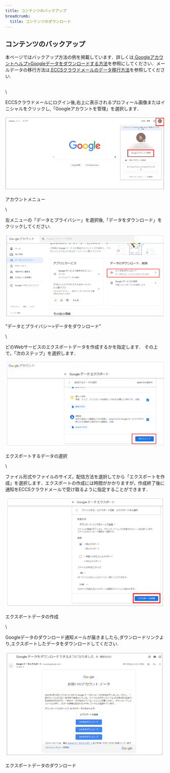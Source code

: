 ```yaml
---
title: コンテンツのバックアップ
breadcrumb:
  title: コンテンツのダウンロード
---
```


## コンテンツのバックアップ

本ページではバックアップ方法の例を掲載しています．詳しくは,[Googleアカウントヘルプ>Googleデータをダウンロードする方法](https://support.google.com/accounts/answer/3024190?hl=ja)を参照にしてください．メールデータの移行方法は,[ECCSクラウドメールのデータ移行方法](../transfer/)を参照してください.

\
\


ECCSクラウドメールにログイン後,右上に表示されるプロフィール画像またはイニシャルをクリックし,「Googleアカウントを管理」を選択します．

![](./backup-new01.png)

アカウントメニュー

\


左メニューの「データとプライバシー」を選択後,「データをダウンロード」をクリックしてください.

![](./backup-new02.png)

"データとプライバシー>データをダウンロード"

\


どのWebサービスのエクスポートデータを作成するかを指定します． その上で，「次のステップ」を選択します．

![](./backup-new03.png)

エクスポートするデータの選択

\


ファイル形式やファイルのサイズ，配信方法を選択してから「エクスポートを作成」を選択します．エクスポートの作成には時間がかかりますが，作成終了後に通知をECCSクラウドメールで受け取るように指定することができます．

![](./backup-new04.png)

エクスポートデータの作成

\


Googleデータのダウンロード通知メールが届きましたら,ダウンロードリンクより,エクスポートしたデータをダウンロードしてください.

![](./backup-new05.png)

エクスポートデータのダウンロード
